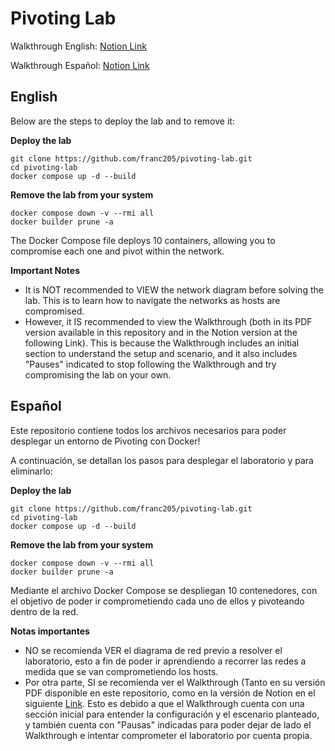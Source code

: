 # Pivoting Lab
Walkthrough English: [Notion Link](https://franc205.notion.site/ENGLISH-From-Network-to-Network-Hands-On-Pivoting-Techniques-in-Internal-Environments-de5fdd40e9fc4fc584f25cb584fa1127?pvs=4)

Walkthrough Español: [Notion Link](https://franc205.notion.site/ESPA-OL-From-Network-to-Network-Hands-On-Pivoting-Techniques-in-Internal-Environments-13b1f42ae1de80cd8c20f0e5a8d29a08)

## English

Below are the steps to deploy the lab and to remove it:

**Deploy the lab**

```
git clone https://github.com/franc205/pivoting-lab.git
cd pivoting-lab
docker compose up -d --build
```

**Remove the lab from your system**

```
docker compose down -v --rmi all
docker builder prune -a
```

The Docker Compose file deploys 10 containers, allowing you to compromise each one and pivot within the network.

**Important Notes**

- It is NOT recommended to VIEW the network diagram before solving the lab. This is to learn how to navigate the networks as hosts are compromised.
- However, it IS recommended to view the Walkthrough (both in its PDF version available in this repository and in the Notion version at the following Link). This is because the Walkthrough includes an initial section to understand the setup and scenario, and it also includes "Pauses" indicated to stop following the Walkthrough and try compromising the lab on your own.


## Español

Este repositorio contiene todos los archivos necesarios para poder desplegar un entorno de Pivoting con Docker!

A continuación, se detallan los pasos para desplegar el laboratorio y para eliminarlo:

**Deploy the lab**
```
git clone https://github.com/franc205/pivoting-lab.git
cd pivoting-lab
docker compose up -d --build
```

**Remove the lab from your system**
```
docker compose down -v --rmi all
docker builder prune -a
```

Mediante el archivo Docker Compose se despliegan 10 contenedores, con el objetivo de poder ir comprometiendo cada uno de ellos y pivoteando dentro de la red.

**Notas importantes**

- NO se recomienda VER el diagrama de red previo a resolver el laboratorio, esto a fin de poder ir aprendiendo a recorrer las redes a medida que se van comprometiendo los hosts.
- Por otra parte, SI se recomienda ver el Walkthrough (Tanto en su versión PDF disponible en este repositorio, como en la versión de Notion en el siguiente [Link](https://franc205.notion.site/ESPA-OL-From-Network-to-Network-Hands-On-Pivoting-Techniques-in-Internal-Environments-13b1f42ae1de80cd8c20f0e5a8d29a08). Esto es debido a que el Walkthrough cuenta con una sección inicial para entender la configuración y el escenario planteado, y también cuenta con "Pausas" indicadas para poder dejar de lado el Walkthrough e intentar comprometer el laboratorio por cuenta propia.
